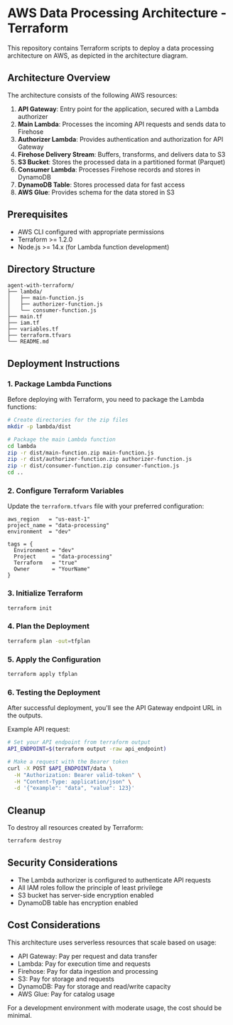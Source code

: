 # AWS Data Processing Architecture - Terraform

This repository contains Terraform scripts to deploy a data processing architecture on AWS, as depicted in the architecture diagram.

## Architecture Overview

The architecture consists of the following AWS resources:

1. **API Gateway**: Entry point for the application, secured with a Lambda authorizer
2. **Main Lambda**: Processes the incoming API requests and sends data to Firehose
3. **Authorizer Lambda**: Provides authentication and authorization for API Gateway
4. **Firehose Delivery Stream**: Buffers, transforms, and delivers data to S3
5. **S3 Bucket**: Stores the processed data in a partitioned format (Parquet)
6. **Consumer Lambda**: Processes Firehose records and stores in DynamoDB
7. **DynamoDB Table**: Stores processed data for fast access
8. **AWS Glue**: Provides schema for the data stored in S3

## Prerequisites

- AWS CLI configured with appropriate permissions
- Terraform >= 1.2.0
- Node.js >= 14.x (for Lambda function development)

## Directory Structure

```
agent-with-terraform/
├── lambda/
│   ├── main-function.js
│   ├── authorizer-function.js
│   └── consumer-function.js
├── main.tf
├── iam.tf
├── variables.tf
├── terraform.tfvars
└── README.md
```

## Deployment Instructions

### 1. Package Lambda Functions

Before deploying with Terraform, you need to package the Lambda functions:

```bash
# Create directories for the zip files
mkdir -p lambda/dist

# Package the main Lambda function
cd lambda
zip -r dist/main-function.zip main-function.js
zip -r dist/authorizer-function.zip authorizer-function.js
zip -r dist/consumer-function.zip consumer-function.js
cd ..
```

### 2. Configure Terraform Variables

Update the `terraform.tfvars` file with your preferred configuration:

```hcl
aws_region   = "us-east-1"
project_name = "data-processing"
environment  = "dev"

tags = {
  Environment = "dev"
  Project     = "data-processing"
  Terraform   = "true"
  Owner       = "YourName"
}
```

### 3. Initialize Terraform

```bash
terraform init
```

### 4. Plan the Deployment

```bash
terraform plan -out=tfplan
```

### 5. Apply the Configuration

```bash
terraform apply tfplan
```

### 6. Testing the Deployment

After successful deployment, you'll see the API Gateway endpoint URL in the outputs.

Example API request:

```bash
# Set your API endpoint from terraform output
API_ENDPOINT=$(terraform output -raw api_endpoint)

# Make a request with the Bearer token
curl -X POST $API_ENDPOINT/data \
  -H "Authorization: Bearer valid-token" \
  -H "Content-Type: application/json" \
  -d '{"example": "data", "value": 123}'
```

## Cleanup

To destroy all resources created by Terraform:

```bash
terraform destroy
```

## Security Considerations

- The Lambda authorizer is configured to authenticate API requests
- All IAM roles follow the principle of least privilege
- S3 bucket has server-side encryption enabled
- DynamoDB table has encryption enabled

## Cost Considerations

This architecture uses serverless resources that scale based on usage:
- API Gateway: Pay per request and data transfer
- Lambda: Pay for execution time and requests
- Firehose: Pay for data ingestion and processing
- S3: Pay for storage and requests
- DynamoDB: Pay for storage and read/write capacity
- AWS Glue: Pay for catalog usage

For a development environment with moderate usage, the cost should be minimal.

